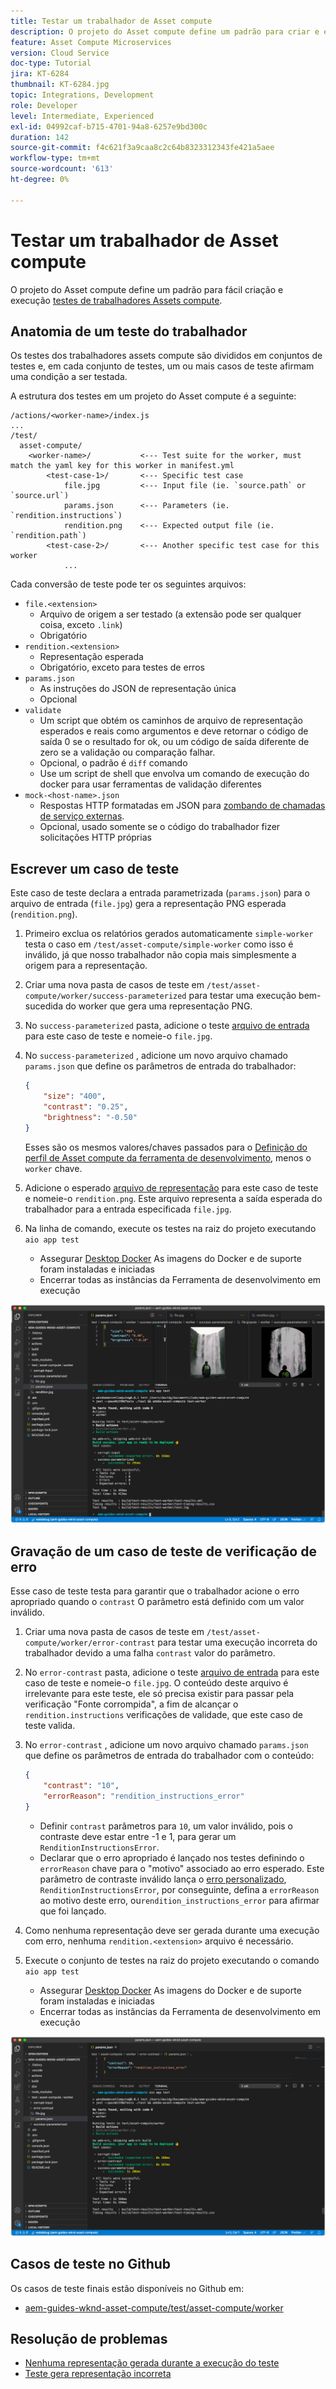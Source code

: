 ```yaml
---
title: Testar um trabalhador de Asset compute
description: O projeto do Asset compute define um padrão para criar e executar facilmente testes de trabalhadores do Asset compute.
feature: Asset Compute Microservices
version: Cloud Service
doc-type: Tutorial
jira: KT-6284
thumbnail: KT-6284.jpg
topic: Integrations, Development
role: Developer
level: Intermediate, Experienced
exl-id: 04992caf-b715-4701-94a8-6257e9bd300c
duration: 142
source-git-commit: f4c621f3a9caa8c2c64b8323312343fe421a5aee
workflow-type: tm+mt
source-wordcount: '613'
ht-degree: 0%

---
```


# Testar um trabalhador de Asset compute

O projeto do Asset compute define um padrão para fácil criação e execução [testes de trabalhadores Assets compute](https://experienceleague.adobe.com/docs/asset-compute/using/extend/test-custom-application.html).

## Anatomia de um teste do trabalhador

Os testes dos trabalhadores assets compute são divididos em conjuntos de testes e, em cada conjunto de testes, um ou mais casos de teste afirmam uma condição a ser testada.

A estrutura dos testes em um projeto do Asset compute é a seguinte:

```
/actions/<worker-name>/index.js
...
/test/
  asset-compute/
    <worker-name>/           <--- Test suite for the worker, must match the yaml key for this worker in manifest.yml
        <test-case-1>/       <--- Specific test case 
            file.jpg         <--- Input file (ie. `source.path` or `source.url`)
            params.json      <--- Parameters (ie. `rendition.instructions`)
            rendition.png    <--- Expected output file (ie. `rendition.path`)
        <test-case-2>/       <--- Another specific test case for this worker
            ...
```

Cada conversão de teste pode ter os seguintes arquivos:

+ `file.<extension>`
   + Arquivo de origem a ser testado (a extensão pode ser qualquer coisa, exceto `.link`)
   + Obrigatório
+ `rendition.<extension>`
   + Representação esperada
   + Obrigatório, exceto para testes de erros
+ `params.json`
   + As instruções do JSON de representação única
   + Opcional
+ `validate`
   + Um script que obtém os caminhos de arquivo de representação esperados e reais como argumentos e deve retornar o código de saída 0 se o resultado for ok, ou um código de saída diferente de zero se a validação ou comparação falhar.
   + Opcional, o padrão é `diff` comando
   + Use um script de shell que envolva um comando de execução do docker para usar ferramentas de validação diferentes
+ `mock-<host-name>.json`
   + Respostas HTTP formatadas em JSON para [zombando de chamadas de serviço externas](https://www.mock-server.com/mock_server/creating_expectations.html).
   + Opcional, usado somente se o código do trabalhador fizer solicitações HTTP próprias

## Escrever um caso de teste

Este caso de teste declara a entrada parametrizada (`params.json`) para o arquivo de entrada (`file.jpg`) gera a representação PNG esperada (`rendition.png`).

1. Primeiro exclua os relatórios gerados automaticamente `simple-worker` testa o caso em `/test/asset-compute/simple-worker` como isso é inválido, já que nosso trabalhador não copia mais simplesmente a origem para a representação.
1. Criar uma nova pasta de casos de teste em `/test/asset-compute/worker/success-parameterized` para testar uma execução bem-sucedida do worker que gera uma representação PNG.
1. No `success-parameterized` pasta, adicione o teste [arquivo de entrada](./assets/test/success-parameterized/file.jpg) para este caso de teste e nomeie-o `file.jpg`.
1. No `success-parameterized` , adicione um novo arquivo chamado `params.json` que define os parâmetros de entrada do trabalhador:

   ```json
   { 
       "size": "400",
       "contrast": "0.25",
       "brightness": "-0.50"
   }
   ```

   Esses são os mesmos valores/chaves passados para o [Definição do perfil de Asset compute da ferramenta de desenvolvimento](../develop/development-tool.md), menos o `worker` chave.

1. Adicione o esperado [arquivo de representação](./assets/test/success-parameterized/rendition.png) para este caso de teste e nomeie-o `rendition.png`. Este arquivo representa a saída esperada do trabalhador para a entrada especificada `file.jpg`.
1. Na linha de comando, execute os testes na raiz do projeto executando `aio app test`
   + Assegurar [Desktop Docker](../set-up/development-environment.md#docker) As imagens do Docker e de suporte foram instaladas e iniciadas
   + Encerrar todas as instâncias da Ferramenta de desenvolvimento em execução

![Teste - Sucesso ](./assets/test/success-parameterized/result.png)

## Gravação de um caso de teste de verificação de erro

Esse caso de teste testa para garantir que o trabalhador acione o erro apropriado quando o `contrast` O parâmetro está definido com um valor inválido.

1. Criar uma nova pasta de casos de teste em `/test/asset-compute/worker/error-contrast` para testar uma execução incorreta do trabalhador devido a uma falha `contrast` valor do parâmetro.
1. No `error-contrast` pasta, adicione o teste [arquivo de entrada](./assets/test/error-contrast/file.jpg) para este caso de teste e nomeie-o `file.jpg`. O conteúdo deste arquivo é irrelevante para este teste, ele só precisa existir para passar pela verificação &quot;Fonte corrompida&quot;, a fim de alcançar o `rendition.instructions` verificações de validade, que este caso de teste valida.
1. No `error-contrast` , adicione um novo arquivo chamado `params.json` que define os parâmetros de entrada do trabalhador com o conteúdo:

   ```json
   {
       "contrast": "10",
       "errorReason": "rendition_instructions_error"
   }
   ```

   + Definir `contrast` parâmetros para `10`, um valor inválido, pois o contraste deve estar entre -1 e 1, para gerar um `RenditionInstructionsError`.
   + Declarar que o erro apropriado é lançado nos testes definindo o `errorReason` chave para o &quot;motivo&quot; associado ao erro esperado. Este parâmetro de contraste inválido lança o [erro personalizado](../develop/worker.md#errors), `RenditionInstructionsError`, por conseguinte, defina a `errorReason` ao motivo deste erro, ou`rendition_instructions_error` para afirmar que foi lançado.

1. Como nenhuma representação deve ser gerada durante uma execução com erro, nenhuma `rendition.<extension>` arquivo é necessário.
1. Execute o conjunto de testes na raiz do projeto executando o comando `aio app test`
   + Assegurar [Desktop Docker](../set-up/development-environment.md#docker) As imagens do Docker e de suporte foram instaladas e iniciadas
   + Encerrar todas as instâncias da Ferramenta de desenvolvimento em execução

![Teste - Contraste do erro](./assets/test/error-contrast/result.png)

## Casos de teste no Github

Os casos de teste finais estão disponíveis no Github em:

+ [aem-guides-wknd-asset-compute/test/asset-compute/worker](https://github.com/adobe/aem-guides-wknd-asset-compute/tree/master/test/asset-compute/worker)

## Resolução de problemas

+ [Nenhuma representação gerada durante a execução do teste](../troubleshooting.md#test-no-rendition-generated)
+ [Teste gera representação incorreta](../troubleshooting.md#tests-generates-incorrect-rendition)
